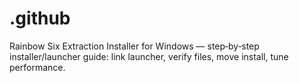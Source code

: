 # .github
Rainbow Six Extraction Installer for Windows — step‑by‑step installer/launcher guide: link launcher, verify files, move install, tune performance.
